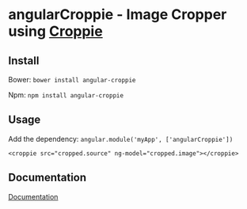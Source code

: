 # angularCroppie - Image Cropper using [Croppie](https://github.com/Foliotek/Croppie)


## Install
Bower: `bower install angular-croppie`

Npm: `npm install angular-croppie`


## Usage

Add the dependency: `angular.module('myApp', ['angularCroppie'])`

```
<croppie src="cropped.source" ng-model="cropped.image"></croppie>
```


## Documentation
[Documentation](http://foliotek.github.io/Croppie#documentation)


